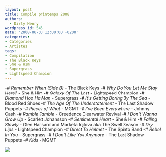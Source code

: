 ```yaml
---
layout: post
title: Compile printemps 2008
authors:
  - Dirty Henry
wordpress_id: 546
date: '2008-06-30 12:00:00 +0200'
categories:
- Catégories
- Artistes
tags:
- Compilation
- The Black Keys
- She & Him
- Supergrass
- Lightspeed Champion
---
```

-# *Remember When (Side B)* - The Black Keys
-# *Why Do You Let Me Stay Here?* - She & Him
-# *Galaxy Of The Lost* - Lightspeed Champion
-# *Diamond Hoo Ha Man* - Supergrass
-# *It's Getting Boring By The Sea* - Blood Red Shoes
-# *The Age Of The Understatement* - The Last Shadow Puppets
-# *Pieces of What* - MGMT
-# *I've Been Everywhere* - Johnny Cash
-# *Ramble Tamble* - Creedence Clearwater Revival
-# *I Don't Wanna Grow Up* - Scarlett Johansson
-# *Sentimental Heart* - She & Him
-# *Falling Slowly* - Glen Hansard and Marketa Irglova aka The Swell Season
-# *Dry Lips* - Lightspeed Champion
-# *Direct To Helmet* - The Spinto Band
-# *Rebel In You* - Supergrass
-# *I Don't Like You Anymore* - The Last Shadow Puppets
-# *Kids* - MGMT

[<img src="/squelettes/images/spotify-button.png" />](http://open.spotify.com/user/dirtyhenry/playlist/0KuVlvdrbsEHqfe8GicspZ)
